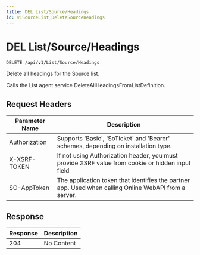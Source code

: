 ```yaml
---
title: DEL List/Source/Headings
id: v1SourceList_DeleteSourceHeadings
---
```


# DEL List/Source/Headings

```http
DELETE /api/v1/List/Source/Headings
```

Delete all headings for the Source list.

Calls the List agent service DeleteAllHeadingsFromListDefinition.






## Request Headers

| Parameter Name | Description |
|----------------|-------------|
| Authorization  | Supports 'Basic', 'SoTicket' and 'Bearer' schemes, depending on installation type. |
| X-XSRF-TOKEN   | If not using Authorization header, you must provide XSRF value from cookie or hidden input field |
| SO-AppToken | The application token that identifies the partner app. Used when calling Online WebAPI from a server. |


## Response


| Response | Description |
|----------------|-------------|
| 204 | No Content |